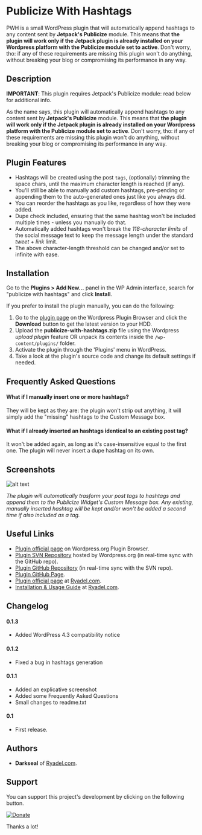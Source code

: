 ﻿# Publicize With Hashtags
PWH is a small WordPress plugin that will automatically append hashtags to any content sent by **Jetpack's Publicize** module. This means that **the plugin will work only if the Jetpack plugin is already installed on your Wordpress platform with the Publicize module set to active**. Don't worry, tho: if any of these requirements are missing this plugin won't do anything, without breaking your blog or compromising its performance in any way.

## Description

**IMPORTANT**: This plugin requires Jetpack's Publicize module: read below for additional info.

As the name says, this plugin will automatically append hashtags to any content sent by **Jetpack's Publicize** module. This means that **the plugin will work only if the Jetpack plugin is already installed on your Wordpress platform with the Publicize module set to active**. Don't worry, tho: if any of these requirements are missing this plugin won't do anything, without breaking your blog or compromising its performance in any way.

## Plugin Features

* Hashtags will be created using the post `tags`, (optionally) trimming the space chars, until the maximum character length is reached (if any).
* You'll still be able to manually add custom hashtags, pre-pending or appending them to the auto-generated ones just like you always did.
* You can reorder the hashtags as you like, regardless of how they were added.
* Dupe check included, ensuring that the same hashtag won't be included multiple times - unless you manually do that.
* Automatically added hashtags won't break the *118-character limits* of the social message text to keep the message length under the standard *tweet + link* limit.
* The above character-length threshold can be changed and/or set to infinite with ease.

## Installation

Go to the **Plugins > Add New...** panel in the WP Admin interface, search for "publicize with hashtags" and click **Install**.

If you prefer to install the plugin manually, you can do the following:

1. Go to the [plugin page](https://wordpress.org/plugins/publicize-with-hashtags/) on the Wordpress Plugin Browser and click the **Download** button to get the latest version to your HDD.
2. Upload the **publicize-with-hashtags.zip** file using the Wordpress *upload plugin* feature OR unpack its contents inside the `/wp-content/plugins/` folder.
3. Activate the plugin through the 'Plugins' menu in WordPress.
4. Take a look at the plugin's source code and change its default settings if needed.

## Frequently Asked Questions

#### What if I manually insert one or more hashtags?

They will be kept as they are: the plugin won't strip out anything, it will simply add the "missing" hashtags to the Custom Message box.

#### What if I already inserted an hashtags identical to an existing post tag?

It won't be added again, as long as it's case-insensitive equal to the first one. The plugin will never insert a dupe hashtag on its own.


## Screenshots

![alt text](https://s.w.org/plugins/publicize-with-hashtags/screenshot-1.jpg?r=1217800 "Plugin at work on the Jetpack's Publicize Widget Custom Message box")

*The plugin will automatically trasform your post tags to hashtags and append them to the Publicize Widget's Custom Message box. Any existing, manually inserted hashtag will be kept and/or won't be added a second time if also included as a tag.*


## Useful Links

* [Plugin official page](https://wordpress.org/plugins/publicize-with-hashtags/) on Wordpress.org Plugin Browser.
* [Plugin SVN Repository](http://plugins.svn.wordpress.org/publicize-with-hashtags/) hosted by Wordpress.org (in real-time sync with the GitHub repo).
* [Plugin GitHub Repository](https://github.com/Darkseal/publicize-with-hashtags) (in real-time sync with the SVN repo).
* [Plugin GitHub Page](http://darkseal.github.io/publicize-with-hashtags/).
* [Plugin official page](http://www.ryadel.com/works/publicize-with-hashtags/) at [Ryadel.com](http://www.ryadel.com/).
* [Installation & Usage Guide](http://www.ryadel.com/en/add-hashtags-to-jetpack-publicize-shared-posts/) at [Ryadel.com](http://www.ryadel.com/).


## Changelog

#### 0.1.3
* Added WordPress 4.3 compatibility notice

#### 0.1.2
* Fixed a bug in hashtags generation

#### 0.1.1
* Added an explicative screenshot
* Added some Frequently Asked Questions
* Small changes to readme.txt

#### 0.1
* First release.


## Authors

* **Darkseal** of [Ryadel.com](http://www.ryadel.com/).


## Support
You can support this project's development by clicking on the following button.
  
[<img src="https://www.paypalobjects.com/en_US/i/btn/btn_donate_LG.gif" border="0" alt="Donate">](https://www.paypal.com/cgi-bin/webscr?cmd=_s-xclick&hosted_button_id=JSTHA4HMVSQ8J)
  
 Thanks a lot!